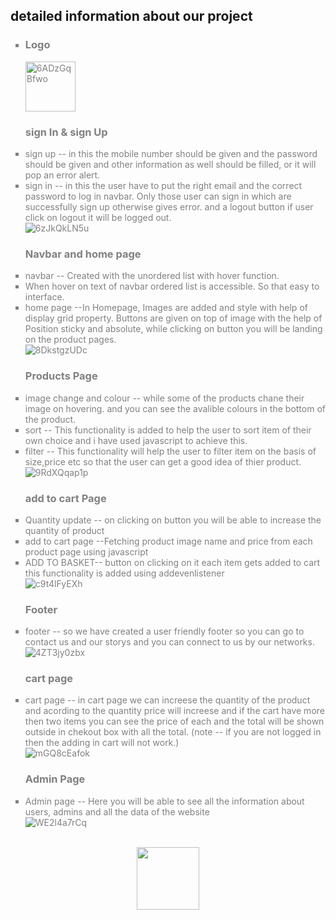 



<h2>detailed information about our project</h2>
<ul style="list-style-type: square; color:grey">

<li ><h3>Logo</h3> <img style="height:80px" src="https://imagetolink.com/ib/6ADzGqBfwo.jpg" alt="6ADzGqBfwo"/></li>
<h3>sign In & sign Up</h3>
<li>sign up -- in this the mobile number should be given and the password should be given and other information as well should be filled, or it will pop an error alert.</li>
<li>sign in -- in this the user have to put the right email and the correct password to log in navbar. Only those user can sign in which are successfully sign up otherwise gives error. and a logout button if user click on logout it will be logged out.</li>
<img src="https://imagetolink.com/ib/6zJkQkLN5u.jpg" alt="6zJkQkLN5u"/>
<h3>Navbar and home page</h3>
<li>navbar -- Created with the unordered list with hover function.</li>
<li>When hover on text of navbar ordered list is accessible. So that easy to interface.</li>
<li>home page --In Homepage, Images are added and style with help of display grid property. Buttons are given on top of image with the help of Position sticky and absolute, while clicking on button you will be landing on the product pages.
</li>
<img src="https://imagetolink.com/ib/8DkstgzUDc.jpg" alt="8DkstgzUDc"/>
<h3>Products Page</h3>
<li>image change and colour -- while some of the products chane their image on hovering. and you can see the avalible colours in the bottom of the product.</li>
<li>sort -- This functionality is added to help the user to sort item of their own choice and i have used javascript to achieve this.</li>
<li>filter -- This functionality will help the user to filter item on the basis of size,price etc so that the user can get a good idea of thier product.</li>
<img src="https://imagetolink.com/ib/9RdXQqap1p.jpg" alt="9RdXQqap1p"/>
<h3>add to cart Page</h3>
<li>Quantity update -- on clicking on button you will be able to increase the quantity of product</li>
<li>add to cart page --Fetching product image name and price from each product page using javascript</li>
<li>ADD TO BASKET-- button on clicking on it each item gets added to cart this functionality is added using addevenlistener</li>
<img src="https://imagetolink.com/ib/c9t4lFyEXh.jpg" alt="c9t4lFyEXh"/>
<h3>Footer</h3>
<li>footer -- so we have created a user friendly footer so you can go to contact us and our storys and you can connect to us by our networks.</li>
<img src="https://imagetolink.com/ib/4ZT3jy0zbx.jpg" alt="4ZT3jy0zbx"/>
<h3>cart page</h3>
<li>cart page -- in cart page we can increese the quantity of the product and acording to the quantity price will increese and if the cart have more then two items you can see the price of each and the total will be shown outside in chekout box with all the total. (note -- if you are not logged in then the adding in cart will not work.)</li>
<img src="https://imagetolink.com/ib/mGQ8cEafok.jpg" alt="mGQ8cEafok"/>
<h3>Admin Page</h3>
<li>Admin page -- Here you will be able to see all the information about users, admins and all the data of the website</li>
<img src="https://imagetolink.com/ib/WE2l4a7rCq.jpg" alt="WE2l4a7rCq"/>
</ul>
<br>


<div id="header" align="center">
  <img src="https://media.giphy.com/media/M9gbBd9nbDrOTu1Mqx/giphy.gif" width="100"/>
</div>

